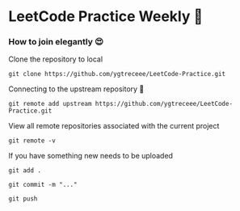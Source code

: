 # LeetCode Practice Weekly 👻

### How to join elegantly 😍

Clone the repository to local 
```
git clone https://github.com/ygtreceee/LeetCode-Practice.git
```

Connecting to the upstream repository 🔗
```
git remote add upstream https://github.com/ygtreceee/LeetCode-Practice.git
```

View all remote repositories associated with the current project
```
git remote -v
```

If you have something new needs to be uploaded 
```
git add .

git commit -m "..."

git push
```
